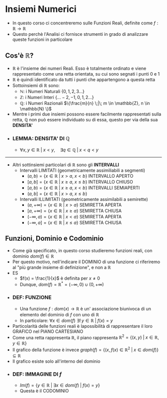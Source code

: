# Insiemi Numerici
* In questo corso ci concentreremo sulle Funzioni Reali, definite come $f:\mathbb{R}\rightarrow\mathbb{R}$
* Questo perchè l'Analisi ci fornisce strumenti in grado di analizzare queste funzioni in particolare
## Cos'è $\mathbb{R}$?
* $\mathbb{R}$ è l'insieme dei numeri Reali. Esso è totalmente ordinato e viene rappresentato come una retta orientata, su cui sono segnati i punti 0 e 1
* $\mathbb{R}$ è quindi identificato da tutti i punti che appartengono a questa retta
* Sottoinsiemi di $\mathbb{R}$ sono:
	* $\mathbb{N}$: i Numeri Naturali $\{0, 1, 2, 3...\}$
	* $\mathbb{Z}$: i Numeri Interi $\{...-2, -1, 0, 1, 2...\}$
	* $\mathbb{Q}$: i Numeri Razionali $\{\frac{m}{n} \;|\; m \in \mathbb{Z}, n \in \mathbb{N} \}$
* Mentre i primi due insiemi possono essere facilmente rappresentati sulla retta, $\mathbb{Q}$ non può essere individuato su di essa, questo per via della sua **DENSITA'**
* ### LEMMA: DENSITA' DI $\mathbb{Q}$
	* $\forall x, y \in \mathbb{R} \;|\; x < y, \quad \exists q \in \mathbb{Q} \;|\; x < q < y$
---
* Altri sottinsiemi particolari di $\mathbb{R}$ sono gli **INTERVALLI**
	* Intervalli LIMITATI (geometricamente assimiliabili a segmenti)
		* $(a, b) = \{x \in \mathbb{R} \;|\; x > a, \; x < b\}$ INTERVALLO APERTO
		* $[a, b] = \{x \in \mathbb{R} \;|\; x \ge a, \; x \le b\}$ INTERVALLO CHIUSO
		* $[a, b) = \{x \in \mathbb{R} \;|\; x \ge a, \; x < b\}$ INTERVALLI SEMIAPERTI
		* $(a, b] = \{x \in \mathbb{R} \;|\; x > a, \; x \le b\}$
	* Intervalli ILLIMITATI (geometricamente assimilabili a semirette)
		* $(a, +\infty) = \{x \in \mathbb{R} \;|\; x > a\}$ SEMIRETTA APERTA
		* $[a, +\infty) = \{x \in \mathbb{R} \;|\; x \ge a\}$ SEMIRETTA CHIUSA
		* $(-\infty, a) = \{x \in \mathbb{R} \;|\; x < a\}$ SEMIRETTA APERTA
		* $(-\infty, a]  = \{x \in \mathbb{R} \;|\; x \le a\}$ SEMIRETTA CHIUSA

## Funzioni, Dominio e Codominio

* Come già specificato, in questo corso studieremo funzioni reali, con dominio $dom(f) \in \mathbb{R}$
* Per questo motivo, nell'indicare il DOMINIO di una funzione ci riferiremo al "più grande insieme di definizione", e non a $\mathbb{R}$
* ES
	* $f(x) = \frac{1}{x}$ è definita per $x \neq 0$
	* Dunque, $dom(f) = \mathbb{R}^* = (-\infty, 0) \cup (0, +\infty)$
* ### DEF: FUNZIONE
	* Una funzione $f : dom(x) \rightarrow \mathbb{R}$ è un' associazione biunivoca di un elemento del dominio di $f$ con uno di $\mathbb{R}$
	* In particolare: $\forall x \in dom(f) \, \,\exists !\, y \in \mathbb{R} \;|\; f(x) = y$
* Particolarità delle funzioni reali è lapossibilità di rappresentare il loro GRAFICO nel PIANO CARTESIANO
* Come una retta rappresenta $\mathbb{R}$, il piano rappresenta $\mathbb{R}^2 = \{(x, y) \;|\; x \in \mathbb{R}, y \in \mathbb{R}\}$ 
* Il grafico della funzione è invece $graph(f) = \{(x, f(x) \in \mathbb{R}^2 \;|\; x \in dom(f) \} \subseteq \mathbb{R}$
* Il grafico esiste solo all'interno del dominio
* ### DEF: IMMAGINE DI $f$
	* $Im(f) = \{y \in \mathbb{R} \;|\; \exists x \in dom(f) \;|\; f(x) = y\}$
	* Questa è il CODOMINIO